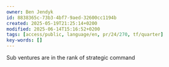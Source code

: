 ```yaml
---
owner: Ben Jendyk
id: 8838365c-73b3-4bf7-9aed-32600cc1194b
created: 2025-05-19T21:25:14+0200
modified: 2025-06-14T15:16:52+0200
tags: [access/public, language/en, pr/24/270, tf/quarter]
key-words: []
---
```


Sub ventures are in the rank of strategic command 